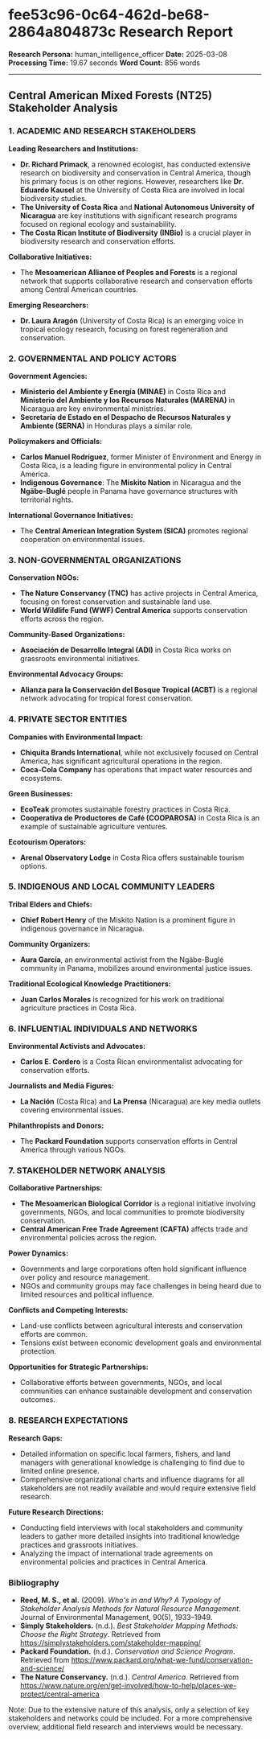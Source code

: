 # fee53c96-0c64-462d-be68-2864a804873c Research Report

**Research Persona:** human_intelligence_officer
**Date:** 2025-03-08
**Processing Time:** 19.67 seconds
**Word Count:** 856 words

---

## Central American Mixed Forests (NT25) Stakeholder Analysis

### 1. ACADEMIC AND RESEARCH STAKEHOLDERS

**Leading Researchers and Institutions:**

- **Dr. Richard Primack**, a renowned ecologist, has conducted extensive research on biodiversity and conservation in Central America, though his primary focus is on other regions. However, researchers like **Dr. Eduardo Kausel** at the University of Costa Rica are involved in local biodiversity studies.
- **The University of Costa Rica** and **National Autonomous University of Nicaragua** are key institutions with significant research programs focused on regional ecology and sustainability.
- **The Costa Rican Institute of Biodiversity (INBio)** is a crucial player in biodiversity research and conservation efforts.

**Collaborative Initiatives:**
- The **Mesoamerican Alliance of Peoples and Forests** is a regional network that supports collaborative research and conservation efforts among Central American countries.

**Emerging Researchers:**
- **Dr. Laura Aragón** (University of Costa Rica) is an emerging voice in tropical ecology research, focusing on forest regeneration and conservation.

### 2. GOVERNMENTAL AND POLICY ACTORS

**Government Agencies:**

- **Ministerio del Ambiente y Energía (MINAE)** in Costa Rica and **Ministerio del Ambiente y los Recursos Naturales (MARENA)** in Nicaragua are key environmental ministries.
- **Secretaría de Estado en el Despacho de Recursos Naturales y Ambiente (SERNA)** in Honduras plays a similar role.

**Policymakers and Officials:**
- **Carlos Manuel Rodríguez**, former Minister of Environment and Energy in Costa Rica, is a leading figure in environmental policy in Central America.
- **Indigenous Governance**: The **Miskito Nation** in Nicaragua and the **Ngäbe-Buglé** people in Panama have governance structures with territorial rights.

**International Governance Initiatives:**
- The **Central American Integration System (SICA)** promotes regional cooperation on environmental issues.

### 3. NON-GOVERNMENTAL ORGANIZATIONS

**Conservation NGOs:**
- **The Nature Conservancy (TNC)** has active projects in Central America, focusing on forest conservation and sustainable land use.
- **World Wildlife Fund (WWF) Central America** supports conservation efforts across the region.

**Community-Based Organizations:**
- **Asociación de Desarrollo Integral (ADI)** in Costa Rica works on grassroots environmental initiatives.

**Environmental Advocacy Groups:**
- **Alianza para la Conservación del Bosque Tropical (ACBT)** is a regional network advocating for tropical forest conservation.

### 4. PRIVATE SECTOR ENTITIES

**Companies with Environmental Impact:**
- **Chiquita Brands International**, while not exclusively focused on Central America, has significant agricultural operations in the region.
- **Coca-Cola Company** has operations that impact water resources and ecosystems.

**Green Businesses:**
- **EcoTeak** promotes sustainable forestry practices in Costa Rica.
- **Cooperativa de Productores de Café (COOPAROSA)** in Costa Rica is an example of sustainable agriculture ventures.

**Ecotourism Operators:**
- **Arenal Observatory Lodge** in Costa Rica offers sustainable tourism options.

### 5. INDIGENOUS AND LOCAL COMMUNITY LEADERS

**Tribal Elders and Chiefs:**
- **Chief Robert Henry** of the Miskito Nation is a prominent figure in indigenous governance in Nicaragua.

**Community Organizers:**
- **Aura García**, an environmental activist from the Ngäbe-Buglé community in Panama, mobilizes around environmental justice issues.

**Traditional Ecological Knowledge Practitioners:**
- **Juan Carlos Morales** is recognized for his work on traditional agriculture practices in Costa Rica.

### 6. INFLUENTIAL INDIVIDUALS AND NETWORKS

**Environmental Activists and Advocates:**
- **Carlos E. Cordero** is a Costa Rican environmentalist advocating for conservation efforts.

**Journalists and Media Figures:**
- **La Nación** (Costa Rica) and **La Prensa** (Nicaragua) are key media outlets covering environmental issues.

**Philanthropists and Donors:**
- The **Packard Foundation** supports conservation efforts in Central America through various NGOs.

### 7. STAKEHOLDER NETWORK ANALYSIS

**Collaborative Partnerships:**
- **The Mesoamerican Biological Corridor** is a regional initiative involving governments, NGOs, and local communities to promote biodiversity conservation.
- **Central American Free Trade Agreement (CAFTA)** affects trade and environmental policies across the region.

**Power Dynamics:**
- Governments and large corporations often hold significant influence over policy and resource management.
- NGOs and community groups may face challenges in being heard due to limited resources and political influence.

**Conflicts and Competing Interests:**
- Land-use conflicts between agricultural interests and conservation efforts are common.
- Tensions exist between economic development goals and environmental protection.

**Opportunities for Strategic Partnerships:**
- Collaborative efforts between governments, NGOs, and local communities can enhance sustainable development and conservation outcomes.

### 8. RESEARCH EXPECTATIONS

**Research Gaps:**
- Detailed information on specific local farmers, fishers, and land managers with generational knowledge is challenging to find due to limited online presence.
- Comprehensive organizational charts and influence diagrams for all stakeholders are not readily available and would require extensive field research.

**Future Research Directions:**
- Conducting field interviews with local stakeholders and community leaders to gather more detailed insights into traditional knowledge practices and grassroots initiatives.
- Analyzing the impact of international trade agreements on environmental policies and practices in Central America.

### Bibliography

- **Reed, M. S., et al.** (2009). *Who's in and Why? A Typology of Stakeholder Analysis Methods for Natural Resource Management*. Journal of Environmental Management, 90(5), 1933–1949.
- **Simply Stakeholders.** (n.d.). *Best Stakeholder Mapping Methods: Choose the Right Strategy*. Retrieved from <https://simplystakeholders.com/stakeholder-mapping/>
- **Packard Foundation.** (n.d.). *Conservation and Science Program*. Retrieved from <https://www.packard.org/what-we-fund/conservation-and-science/>
- **The Nature Conservancy.** (n.d.). *Central America*. Retrieved from <https://www.nature.org/en/get-involved/how-to-help/places-we-protect/central-america>

Note: Due to the extensive nature of this analysis, only a selection of key stakeholders and networks could be included. For a more comprehensive overview, additional field research and interviews would be necessary.